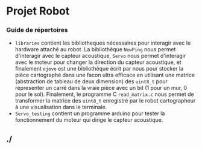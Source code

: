 # Projet Robot

### Guide de répertoires
- `libraries` contient les bibliotheques nécessaires pour interagir avec le hardware attaché au robot. La bibliothèque `NewPing` nous permet d'interagir avec le capteur acoustique, `Servo` nous permet d'interagir avec le moteur pour changer la direction du capteur acoustique, et finalement `ejovo` est une bibliothèque écrit par nous pour stocker la pièce cartographé dans une facon ultra efficace en utilisant une matrice (abstraction de tableau de deux dimension) des `uint8_t` pour répresenter un carré dans la vraie pièce avec un bit (1 pour un mur, 0 pour le sol). Finalement, le programme C `read_matrix.c` nous permet de transformer la matrice des `uint8_t` enregistré par le robot cartographeur à une visualisation dans le terminale.
- `Servo_testing` contient un programme arduino pour tester la fonctionnement du moteur qui dirige le capteur acoustique.

## ./